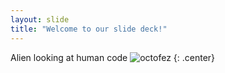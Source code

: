 ```yaml
---
layout: slide
title: "Welcome to our slide deck!"
---
```


Alien looking at human code
![octofez](https://octodex.github.com/images/octofez.png)
{: .center}
